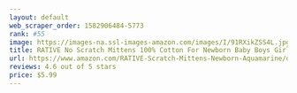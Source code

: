 ```yaml
---
layout: default 
﻿web_scraper_order: 1582906484-5773
rank: #55
image: https://images-na.ssl-images-amazon.com/images/I/91RXikZSS4L.jpg
title: RATIVE No Scratch Mittens 100% Cotton For Newborn Baby Boys Girls (4-pairs)
url: https://www.amazon.com/RATIVE-Scratch-Mittens-Newborn-Aquamarine/dp/B06XJZF5QP/ref=zg_mw_fashion_55?_encoding=UTF8&psc=1&refRID=AZBY6YMEBY865ZWC08K7
reviews: 4.6 out of 5 stars
price: $5.99 
---
```

